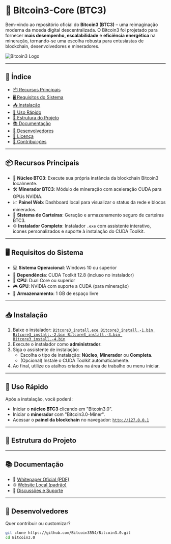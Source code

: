 # 🚀 Bitcoin3-Core (BTC3)

Bem-vindo ao repositório oficial do **Bitcoin3 (BTC3)** – uma reimaginação moderna da moeda digital descentralizada. O Bitcoin3 foi projetado para fornecer **mais desempenho, escalabilidade** e **eficiência energética** na mineração, tornando-se uma escolha robusta para entusiastas de blockchain, desenvolvedores e mineradores.

![Bitcoin3 Logo](https://blockspot.io/wp-content/uploads/bitcoin-3-btc3-coin-logo.png)

---

## 📑 Índice

- [📦 Recursos Principais](#-recursos-principais)
- [🖥️ Requisitos do Sistema](#️-requisitos-do-sistema)
- [📥 Instalação](#-instalação)
- [🚀 Uso Rápido](#-uso-rápido)
- [📁 Estrutura do Projeto](#-estrutura-do-projeto)
- [📚 Documentação](#-documentação)
- [🧠 Desenvolvedores](#-desenvolvedores)
- [📜 Licença](#-licença)
- [🤝 Contribuições](#-contribuições)

---

## 📦 Recursos Principais

- 🧠 **Núcleo BTC3**: Execute sua própria instância da blockchain Bitcoin3 localmente.
- 🛠️ **Minerador BTC3**: Módulo de mineração com aceleração CUDA para GPUs NVIDIA.
- 📈 **Painel Web**: Dashboard local para visualizar o status da rede e blocos minerados.
- 🔐 **Sistema de Carteiras**: Geração e armazenamento seguro de carteiras BTC3.
- ⚙️ **Instalador Completo**: Instalador `.exe` com assistente interativo, ícones personalizados e suporte à instalação do CUDA Toolkit.

---

## 🖥️ Requisitos do Sistema

- 💻 **Sistema Operacional**: Windows 10 ou superior
- 🔧 **Dependência**: CUDA Toolkit 12.8 (incluso no instalador)
- 🧮 **CPU**: Dual Core ou superior
- 🎮 **GPU**: NVIDIA com suporte a CUDA (para mineração)
- 💾 **Armazenamento**: 1 GB de espaço livre

---

## 📥 Instalação

1. Baixe o instalador: [`Bitcore3_install.exe Bitcore3_install.-1.bin Bitcore3_install.-2.bin Bitcore3_install.-3.bin Bitcore3_install.-4.bin`](https://github.com/Bitcoin3554/Bitcoin3.0/releases/tag/v3.0.0)
2. Execute o instalador como **administrador**.
3. Siga o assistente de instalação:
   - Escolha o tipo de instalação: **Núcleo**, **Minerador** ou **Completa**.
   - (Opcional) Instale o CUDA Toolkit automaticamente.
4. Ao final, utilize os atalhos criados na área de trabalho ou menu iniciar.

---

## 🚀 Uso Rápido

Após a instalação, você poderá:

- Iniciar o **núcleo BTC3** clicando em "Bitcoin3.0".
- Iniciar o **minerador** com "Bitcoin3.0-Miner".
- Acessar o **painel da blockchain** no navegador: [`http://127.0.0.1`](http://127.0.0.1)

---

## 📁 Estrutura do Projeto


---

## 📚 Documentação

- 📄 [Whitepaper Oficial (PDF)](https://github.com/Bitcoin3554/Bitcoin3.0/blob/main/Bitcoin3.0_Whitepaper.pdf)
- 🌐 [Website Local (padrão)](http://127.0.0.1)
- 💬 [Discussões e Suporte](https://github.com/Bitcoin3554/Bitcoin3.0/discussions)

---

## 🧠 Desenvolvedores

Quer contribuir ou customizar?

```bash
git clone https://github.com/Bitcoin3554/Bitcoin3.0.git
cd Bitcoin3.0
